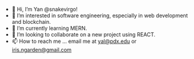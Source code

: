 - 👋 Hi, I’m Yan @snakevirgo!
- 👀 I’m interested in software engineering, especially in web development and blockchain.
- 🌱 I’m currently learning MERN.
- 💞️ I’m looking to collaborate on a new project using REACT.
- 📫 How to reach me ...
                        email me at yal@pdx.edu or iris.ngarden@gmail.com

<!---
snakevirgo/snakevirgo is a ✨ special ✨ repository because its `README.md` (this file) appears on your GitHub profile.
You can click the Preview link to take a look at your changes.
--->
